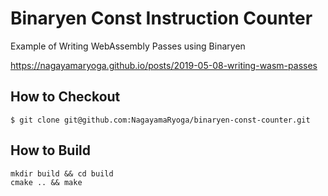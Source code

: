 # Binaryen Const Instruction Counter

Example of Writing WebAssembly Passes using Binaryen

https://nagayamaryoga.github.io/posts/2019-05-08-writing-wasm-passes

## How to Checkout

```shell
$ git clone git@github.com:NagayamaRyoga/binaryen-const-counter.git
```

## How to Build

```shell
mkdir build && cd build
cmake .. && make
```
